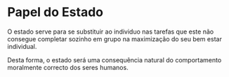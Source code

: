 # Papel do Estado

O estado serve para se substituir ao individuo nas tarefas que este não consegue completar sozinho em grupo na maximização do seu bem estar individual.

Desta forma, o estado será uma consequência natural do comportamento moralmente correcto dos seres humanos.
